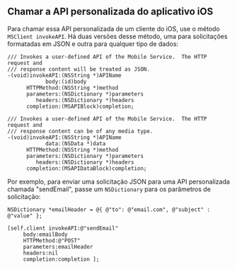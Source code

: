 
## <a name="update-app"></a>Chamar a API personalizada do aplicativo iOS

Para chamar essa API personalizada de um cliente do iOS, use o método `MSClient invokeAPI`. Há duas versões desse método, uma para solicitações formatadas em JSON e outra para qualquer tipo de dados:

	/// Invokes a user-defined API of the Mobile Service.  The HTTP request and
	/// response content will be treated as JSON.
	-(void)invokeAPI:(NSString *)APIName
	            body:(id)body
	      HTTPMethod:(NSString *)method
	      parameters:(NSDictionary *)parameters
	         headers:(NSDictionary *)headers
	      completion:(MSAPIBlock)completion;

	/// Invokes a user-defined API of the Mobile Service.  The HTTP request and
	/// response content can be of any media type.
	-(void)invokeAPI:(NSString *)APIName
	            data:(NSData *)data
	      HTTPMethod:(NSString *)method
	      parameters:(NSDictionary *)parameters
	         headers:(NSDictionary *)headers
	      completion:(MSAPIDataBlock)completion;


Por exemplo, para enviar uma solicitação JSON para uma API personalizada chamada "sendEmail", passe um `NSDictionary` para os parâmetros de solicitação:

	NSDictionary *emailHeader = @{ @"to": @"email.com", @"subject" : @"value" };

	[self.client invokeAPI:@"sendEmail"
	     body:emailBody
	     HTTPMethod:@"POST"
	     parameters:emailHeader
	     headers:nil
	     completion:completion ];
		

<!---HONumber=July15_HO1-->